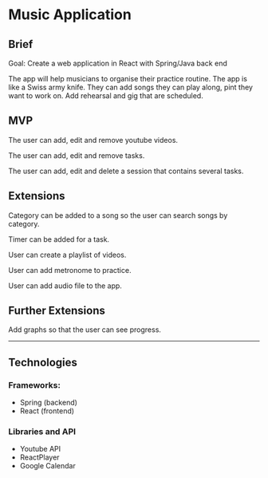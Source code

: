 # Music Application

## Brief

Goal: Create a web application in React with Spring/Java back end

The app will help musicians to organise their practice routine. The app is like a Swiss army knife. They can add songs they can play along, pint they want to work on. Add rehearsal and gig that are scheduled.

## MVP

The user can add, edit and remove youtube videos.

The user can add, edit and remove tasks.

The user can add, edit and delete a session that contains several tasks.

## Extensions

Category can be added to a song so the user can search songs by category.

Timer can be added for a task.

User can create a playlist of videos.

User can add metronome to practice.

User can add audio file to the app.

## Further Extensions

Add graphs so that the user can see progress.

---------

## Technologies

### Frameworks:

* Spring (backend)
* React (frontend)

### Libraries and API

* Youtube API
* ReactPlayer
* Google Calendar
